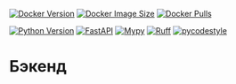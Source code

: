 [![Docker Version](https://img.shields.io/docker/v/tanaxxt/simple-template-backend/latest?logo=docker)](https://hub.docker.com/r/tanaxxt/simple-template-backend)
[![Docker Image Size](https://img.shields.io/docker/image-size/tanaxxt/simple-template-backend/latest?logo=docker)](https://hub.docker.com/r/tanaxxt/simple-template-backend)
[![Docker Pulls](https://img.shields.io/docker/pulls/tanaxxt/simple-template-backend?logo=docker)](https://hub.docker.com/r/tanaxxt/simple-template-backend)

[![Python Version](https://img.shields.io/badge/3.13-007EC6?label=python&logo=python)](https://www.python.org)
[![FastAPI](https://img.shields.io/badge/FastAPI-1F5082?label=%20&logo=fastapi&labelColor=gray&color=009485)](https://fastapi.tiangolo.com)
[![Mypy](https://img.shields.io/badge/Mypy-2A6DB2?logo=python&labelColor=gray)](https://github.com/python/mypy)
[![Ruff](https://img.shields.io/endpoint?url=https://raw.githubusercontent.com/astral-sh/ruff/main/assets/badge/v2.json)](https://github.com/astral-sh/ruff)
[![pycodestyle](https://img.shields.io/badge/pycodestyle-000000?label=style)](https://pycodestyle.pycqa.org)

# Бэкенд
